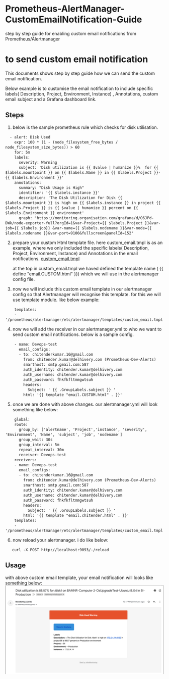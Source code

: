 # Prometheus-AlertManager-CustomEmailNotification-Guide
step by step guide for enabling custom email notifications from Prometheus/Alertmanager
# to send custom email notification
This documents shows step by step guide how we can send the custom email notification.

Below example is to customise the email notification to include specific labels( Description, Project, Environment, Instance) , Annotations, custom email subject  and a Grafana dashboard link.


## Steps

1. below is the sample prometheus rule which checks for disk utilisation.
```
  - alert: Disk Used
    expr: 100 * (1 - (node_filesystem_free_bytes / node_filesystem_size_bytes)) > 60
    for: 5m
    labels:
      severity: Warning
      subject: 'Disk utilization is {{ $value | humanize }}%  for {{ $labels.mountpoint }} on {{ $labels.Name }} in {{ $labels.Project }}-{{ $labels.Environment }}'
    annotations:
      summary: "Disk Usage is High"
      identifier: '{{ $labels.instance }}'
      description: 'The Disk Utilization for Disk {{ $labels.mountpoint }} is high on {{ $labels.instance }} in project {{ $labels.Project }} is {{ $value | humanize }} percent on {{ $labels.Environment }} environment'
      graph: 'https://monitoring.organisation.com/grafana/d/O6JPd-DWk/node-exporter-full?orgId=1&var-Project={{ $labels.Project }}&var-job={{ $labels.job}} &var-name={{ $labels.nodename }}&var-node={{ $labels.nodename }}&var-port=9100&fullscreen&panelId=152'
```

2. prepare your custom Html template file.
    here custom_email.tmpl is as an example, where we only included the specific labels( Description, Project, Environment, Instance) and Annotations in the email notifications.
    [custom_email.tmpl](./custom_email.tmpl)

    at the top in custom_email.tmpl we haved defined the template name ( {{ define "email.CUSTOM.html" }}) which we will use in the alertmanager config file.

3. now we will include this custom email template in our alertmanager config so that Alertmanager will recognise this          template. for this we will use template module. like below example:
```
    templates:
    - '/prometheus/alertmanager/etc/alertmanager/templates/custom_email.tmpl'
```
4. now we will add the receiver in our alertmanager.yml to who we want to send custom email notifications. below is a          sample config.
```
    - name: Devops-test
      email_configs:
      - to: chitenderkumar.16@gmail.com
        from: chitender.kumar@delhivery.com (Prometheus-Dev-Alerts)
        smarthost: smtp.gmail.com:587
        auth_identity: chitender.kumar@delhivery.com
        auth_username: chitender.kumar@delhivery.com
        auth_password: fhkfkfltmmgwtsuh
        headers:
          Subject: ' {{ .GroupLabels.subject }} '
        html: '{{ template "email.CUSTOM.html" . }}'
```

5. once we are done with above changes. our alertmanager.yml will look something like below:
```
    global:
    route:
      group_by: ['alertname', 'Project','instance', 'severity', 'Environment', 'Name', 'subject', 'job', 'nodename']
      group_wait: 30s
      group_interval: 5m
      repeat_interval: 30m
      receiver: Devops-test
    receivers:
    - name: Devops-test
      email_configs:
      - to: chitenderkumar.16@gmail.com
        from: chitender.kumar@delhivery.com (Prometheus-Dev-Alerts)
        smarthost: smtp.gmail.com:587
        auth_identity: chitender.kumar@delhivery.com
        auth_username: chitender.kumar@delhivery.com
        auth_password: fhkfkfltmmgwtsuh
        headers:
          Subject: ' {{ .GroupLabels.subject }} '
        html: '{{ template "email.chitender.html" . }}'
    templates:
    - '/prometheus/alertmanager/etc/alertmanager/templates/custom_email.tmpl'
```

6. now reload your alertmanager. i do like below:
 ```
    curl -X POST http://localhost:9093/-/reload
 ```


## Usage

with above custom email template, your email notification will looks like something below:
![alt text](custom_email_notifications.png)

